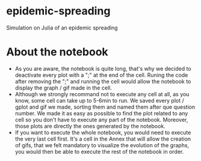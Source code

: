 # epidemic-spreading
Simulation on Julia of an epidemic spreading

# About the notebook
* As you are aware, the notebook is quite long, that's why we decided to deactivate every plot with a ";" at the end of the cell. 
Runing the code after removing the ";" and running the cell would allow the notebook to display the graph / gif made in the cell.
* Although we strongly recommand not to execute any cell at all, as you know, some cell can take up to 5-6min to run. We saved
every plot / gplot and gif we made, sorting them and named them after que question number. We made it as easy as possible to 
find the plot related to any cell so you don't have to execute any part of the notebook. Moreover, those plots are directly
the ones generated by the notebook.
* If you want to execute the whole notebook, you would need to execute the very last cell first. It's a cell in the Annex that will
allow the creation of gifs, that we felt mandatory to visualize the evolution of the graphs, you would then be able to execute the
rest of the notebook in order.
